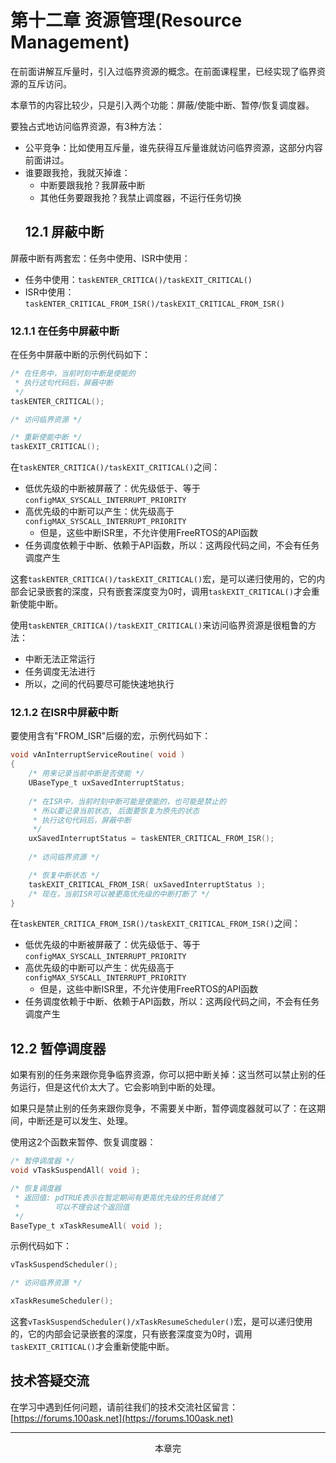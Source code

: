 # 第十二章 资源管理(Resource Management)

在前面讲解互斥量时，引入过临界资源的概念。在前面课程里，已经实现了临界资源的互斥访问。

本章节的内容比较少，只是引入两个功能：屏蔽/使能中断、暂停/恢复调度器。

要独占式地访问临界资源，有3种方法：

* 公平竞争：比如使用互斥量，谁先获得互斥量谁就访问临界资源，这部分内容前面讲过。
* 谁要跟我抢，我就灭掉谁：
  * 中断要跟我抢？我屏蔽中断
  * 其他任务要跟我抢？我禁止调度器，不运行任务切换
  ## 12.1 屏蔽中断

屏蔽中断有两套宏：任务中使用、ISR中使用：

* 任务中使用：`taskENTER_CRITICA()/taskEXIT_CRITICAL()`
* ISR中使用：`taskENTER_CRITICAL_FROM_ISR()/taskEXIT_CRITICAL_FROM_ISR()`


### 12.1.1 在任务中屏蔽中断

在任务中屏蔽中断的示例代码如下：

```c
/* 在任务中，当前时刻中断是使能的
 * 执行这句代码后，屏蔽中断
 */
taskENTER_CRITICAL();

/* 访问临界资源 */

/* 重新使能中断 */
taskEXIT_CRITICAL();
```

在`taskENTER_CRITICA()/taskEXIT_CRITICAL()`之间：

* 低优先级的中断被屏蔽了：优先级低于、等于`configMAX_SYSCALL_INTERRUPT_PRIORITY`
* 高优先级的中断可以产生：优先级高于`configMAX_SYSCALL_INTERRUPT_PRIORITY`
  * 但是，这些中断ISR里，不允许使用FreeRTOS的API函数
* 任务调度依赖于中断、依赖于API函数，所以：这两段代码之间，不会有任务调度产生



这套`taskENTER_CRITICA()/taskEXIT_CRITICAL()`宏，是可以递归使用的，它的内部会记录嵌套的深度，只有嵌套深度变为0时，调用`taskEXIT_CRITICAL()`才会重新使能中断。



使用`taskENTER_CRITICA()/taskEXIT_CRITICAL()`来访问临界资源是很粗鲁的方法：

* 中断无法正常运行
* 任务调度无法进行
* 所以，之间的代码要尽可能快速地执行



### 12.1.2 在ISR中屏蔽中断

要使用含有"FROM_ISR"后缀的宏，示例代码如下：

```c
void vAnInterruptServiceRoutine( void )
{
    /* 用来记录当前中断是否使能 */
    UBaseType_t uxSavedInterruptStatus;
    
    /* 在ISR中，当前时刻中断可能是使能的，也可能是禁止的
     * 所以要记录当前状态, 后面要恢复为原先的状态
     * 执行这句代码后，屏蔽中断
     */
    uxSavedInterruptStatus = taskENTER_CRITICAL_FROM_ISR();
    
    /* 访问临界资源 */

    /* 恢复中断状态 */
    taskEXIT_CRITICAL_FROM_ISR( uxSavedInterruptStatus );
    /* 现在，当前ISR可以被更高优先级的中断打断了 */
}
```



在`taskENTER_CRITICA_FROM_ISR()/taskEXIT_CRITICAL_FROM_ISR()`之间：

* 低优先级的中断被屏蔽了：优先级低于、等于`configMAX_SYSCALL_INTERRUPT_PRIORITY`
* 高优先级的中断可以产生：优先级高于`configMAX_SYSCALL_INTERRUPT_PRIORITY`
  * 但是，这些中断ISR里，不允许使用FreeRTOS的API函数
* 任务调度依赖于中断、依赖于API函数，所以：这两段代码之间，不会有任务调度产生





## 12.2 暂停调度器

如果有别的任务来跟你竞争临界资源，你可以把中断关掉：这当然可以禁止别的任务运行，但是这代价太大了。它会影响到中断的处理。

如果只是禁止别的任务来跟你竞争，不需要关中断，暂停调度器就可以了：在这期间，中断还是可以发生、处理。

使用这2个函数来暂停、恢复调度器：

```c
/* 暂停调度器 */
void vTaskSuspendAll( void );

/* 恢复调度器
 * 返回值: pdTRUE表示在暂定期间有更高优先级的任务就绪了
 *        可以不理会这个返回值
 */
BaseType_t xTaskResumeAll( void );
```



示例代码如下：

```c
vTaskSuspendScheduler();

/* 访问临界资源 */

xTaskResumeScheduler();
```



这套`vTaskSuspendScheduler()/xTaskResumeScheduler()`宏，是可以递归使用的，它的内部会记录嵌套的深度，只有嵌套深度变为0时，调用`taskEXIT_CRITICAL()`才会重新使能中断。



## 技术答疑交流

在学习中遇到任何问题，请前往我们的技术交流社区留言： [https://forums.100ask.net](https://forums.100ask.net)


---
<center>本章完</center>



